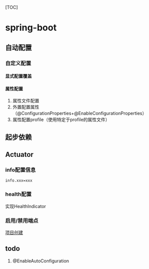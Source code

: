 [TOC]

# spring-boot

## 自动配置

### 自定义配置

#### 显式配置覆盖

#### 属性配置

1. 属性文件配置
2. 外置配置属性（@ConfigurationProperties+@EnableConfigurationProperties）
3. 属性配置profile（使用特定于profile的属性文件）

## 起步依赖

## Actuator

### info配置信息
```properties
info.xxx=xxx
```

### health配置

实现HealthIndicator

### 启用/禁用端点

[项目创建](https://start.spring.io/)

## todo

1. @EnableAutoConfiguration
